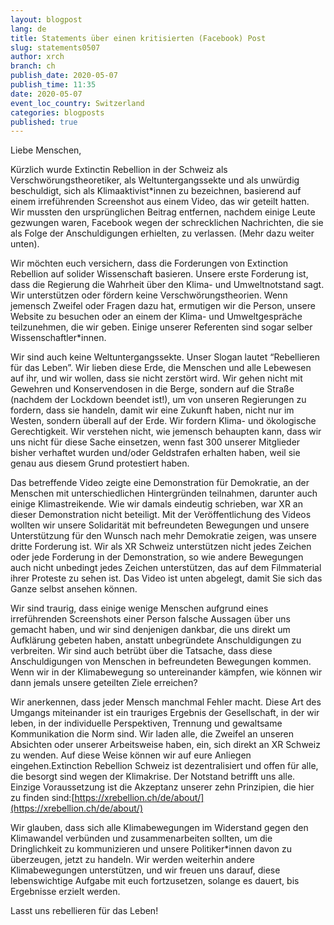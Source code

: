 ```yaml
---
layout: blogpost
lang: de
title: Statements über einen kritisierten (Facebook) Post
slug: statements0507
author: xrch
branch: ch
publish_date: 2020-05-07
publish_time: 11:35
date: 2020-05-07
event_loc_country: Switzerland
categories: blogposts
published: true
---
```

Liebe Menschen,

Kürzlich wurde Extinctin Rebellion in der Schweiz als Verschwörungstheoretiker, als Weltuntergangssekte und als unwürdig beschuldigt, sich als Klimaaktivist*innen zu bezeichnen, basierend auf einem irreführenden Screenshot aus einem Video, das wir geteilt hatten. Wir mussten den ursprünglichen Beitrag entfernen, nachdem einige Leute gezwungen waren, Facebook wegen der schrecklichen Nachrichten, die sie als Folge der Anschuldigungen erhielten, zu verlassen. (Mehr dazu weiter unten).

Wir möchten euch versichern, dass die Forderungen von Extinction Rebellion auf solider Wissenschaft basieren. Unsere erste Forderung ist, dass die Regierung die Wahrheit über den Klima- und Umweltnotstand sagt. Wir unterstützen oder fördern keine Verschwörungstheorien. Wenn jemensch Zweifel oder Fragen dazu hat, ermutigen wir die Person, unsere Website zu besuchen oder an einem der Klima- und Umweltgespräche teilzunehmen, die wir geben. Einige unserer Referenten sind sogar selber Wissenschaftler*innen.

Wir sind auch keine Weltuntergangssekte. Unser Slogan lautet “Rebellieren für das Leben”. Wir lieben diese Erde, die Menschen und alle Lebewesen auf ihr, und wir wollen, dass sie nicht zerstört wird. Wir gehen nicht mit Gewehren und Konservendosen in die Berge, sondern auf die Straße (nachdem der Lockdown beendet ist!), um von unseren Regierungen zu fordern, dass sie handeln, damit wir eine Zukunft haben, nicht nur im Westen, sondern überall auf der Erde. Wir fordern Klima- und ökologische Gerechtigkeit. Wir verstehen nicht, wie jemensch behaupten kann, dass wir uns nicht für diese Sache einsetzen, wenn fast 300 unserer Mitglieder bisher verhaftet wurden und/oder Geldstrafen erhalten haben, weil sie genau aus diesem Grund protestiert haben.

Das betreffende Video zeigte eine Demonstration für Demokratie, an der Menschen mit unterschiedlichen Hintergründen teilnahmen, darunter auch einige Klimastreikende. Wie wir damals eindeutig schrieben, war XR an dieser Demonstration nicht beteiligt. Mit der Veröffentlichung des Videos wollten wir unsere Solidarität mit befreundeten Bewegungen und unsere Unterstützung für den Wunsch nach mehr Demokratie zeigen, was unsere dritte Forderung ist. Wir als XR Schweiz unterstützen nicht jedes Zeichen oder jede Forderung in der Demonstration, so wie andere Bewegungen auch nicht unbedingt jedes Zeichen unterstützen, das auf dem Filmmaterial ihrer Proteste zu sehen ist. Das Video ist unten abgelegt, damit Sie sich das Ganze selbst ansehen können.

Wir sind traurig, dass einige wenige Menschen aufgrund eines irreführenden Screenshots einer Person falsche Aussagen über uns gemacht haben, und wir sind denjenigen dankbar, die uns direkt um Aufklärung gebeten haben, anstatt unbegründete Anschuldigungen zu verbreiten. Wir sind auch betrübt über die Tatsache, dass diese Anschuldigungen von Menschen in befreundeten Bewegungen kommen. Wenn wir in der Klimabewegung so untereinander kämpfen, wie können wir dann jemals unsere geteilten Ziele erreichen?

Wir anerkennen, dass jeder Mensch manchmal Fehler macht. Diese Art des Umgangs miteinander ist ein trauriges Ergebnis der Gesellschaft, in der wir leben, in der individuelle Perspektiven, Trennung und gewaltsame Kommunikation die Norm sind. Wir laden alle, die Zweifel an unseren Absichten oder unserer Arbeitsweise haben, ein, sich direkt an XR Schweiz zu wenden. Auf diese Weise können wir auf eure Anliegen eingehen.Extinction Rebellion Schweiz ist dezentralisiert und offen für alle, die besorgt sind wegen der Klimakrise. Der Notstand betrifft uns alle. Einzige Voraussetzung ist die Akzeptanz unserer zehn Prinzipien, die hier zu finden sind:[https://xrebellion.ch/de/about/](https://xrebellion.ch/de/about/)

Wir glauben, dass sich alle Klimabewegungen im Widerstand gegen den Klimawandel verbünden und zusammenarbeiten sollten, um die Dringlichkeit zu kommunizieren und unsere Politiker*innen davon zu überzeugen, jetzt zu handeln. Wir werden weiterhin andere Klimabewegungen unterstützen, und wir freuen uns darauf, diese lebenswichtige Aufgabe mit euch fortzusetzen, solange es dauert, bis Ergebnisse erzielt werden.

Lasst uns rebellieren für das Leben!

